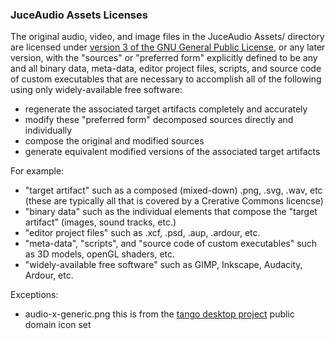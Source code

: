 ### JuceAudio Assets Licenses

The original audio, video, and image files in the JuceAudio Assets/ directory are licensed under
[version 3 of the GNU General Public License](COPYING_ASSETS), or any later version,
with the "sources" or "preferred form" explicitly defined to be any and all
binary data, meta-data, editor project files, scripts, and source code of custom executables
that are necessary to accomplish all of the following using only widely-available free software:
* regenerate the associated target artifacts completely and accurately
* modify these "preferred form" decomposed sources directly and individually
* compose the original and modified sources
* generate equivalent modified versions of the associated target artifacts

For example:
* "target artifact" such as a composed (mixed-down) .png, .svg, .wav, etc (these are typically all that is covered by a Crerative Commons licencse)
* "binary data" such as the individual elements that compose the "target artifact" (images, sound tracks, etc.)
* "editor project files" such as .xcf, .psd, .aup, .ardour, etc.
* "meta-data", "scripts", and "source code of custom executables" such as 3D models, openGL shaders, etc.
* "widely-available free software" such as GIMP, Inkscape, Audacity, Ardour, etc.


Exceptions:
* audio-x-generic.png
    this is from the [tango desktop project](http://tango-project.org/) public domain icon set
